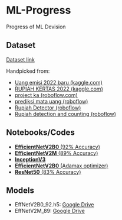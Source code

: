 # ML-Progress
Progress of ML Devision

## Dataset
[Dataset link](https://drive.google.com/file/d/1_AziIzy6iCUVzQewPlq_QhBvdXlsmyg_/view?usp=sharing)

Handpicked from:
* [Uang emisi 2022 baru (kaggle.com)](https://www.kaggle.com/datasets/fannyzahrahramadhan/uang-emisi-2022-baru)
* [RUPIAH KERTAS 2022 (kaggle.com)](https://www.kaggle.com/datasets/fannyzahrahramadhan/rupiah-kertas-2022)
* [project ka (roboflow.com)](https://universe.roboflow.com/putra-p21x4/project-ka/dataset/5)
* [prediksi mata uang (roboflow)](https://universe.roboflow.com/prediksi-mata-uang/prediksi-mata-uang/browse?queryText=&pageSize=50&startingIndex=0&browseQuery=true)
* [Rupiah Detector (roboflow)](https://universe.roboflow.com/rupiah-detector/rupiah-detector-qzmb7/browse?queryText=-class%3Anull&pageSize=50&startingIndex=0&browseQuery=true)
* [Rupiah detection and counting (roboflow)](https://universe.roboflow.com/nusantara/rupiah-detection-and-counting/browse?queryText=-class%3Anull+-class%3AUang-Rupiah+-class%3A%2275.000%22&pageSize=50&startingIndex=0&browseQuery=true)

## Notebooks/Codes
* [**EfficientNetV2B0** (92% Accuracy)](EfficientNetV2B0/EffNetV2B0_92.ipynb)
* [**EfficientNetV2M** (89% Accuracy)](EfficientNetV2M/EffNetV2M_89/EffNetV2M_train.ipynb)
* [**InceptionV3**](InceptionV3)
* [**EfficientNetV2B0** (Adamax optimizer)](https://github.com/Rupiah-Reader-C241-PS460/ML-Progress/tree/main/EfficientNetV2B0/using%20the%20ADAMAX%20optimizer)
* [**ResNet50** (83% Accuracy)](https://github.com/Rupiah-Reader-C241-PS460/ML-Progress/blob/main/ResNet50/ResNet50_83.ipynb)

## Models
* EffNetV2B0_92.h5: [Google Drive](https://drive.google.com/drive/folders/1Ooe_4EIdWHlRSCv5VkXMZ4T8o4HxlozI?usp=sharing)
* EffNetV2M_89: [Google Drive](https://drive.google.com/drive/folders/1pL2oZHhNJNWRzdkbGSttK3qqPffV_0iD?usp=sharing)
